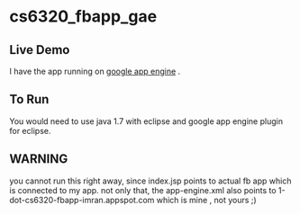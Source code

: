# cs6320_fbapp_gae

## Live Demo
I have the app running on [google app engine](https://1-dot-cs6320-fbapp-imran.appspot.com) . 

## To Run
You would need to use java 1.7 with eclipse and google app engine plugin for eclipse.  
## WARNING
you cannot run this right away, since index.jsp points to actual fb app which is connected to my app. not only that, the app-engine.xml also points to 1-dot-cs6320-fbapp-imran.appspot.com which is mine , not yours ;)
